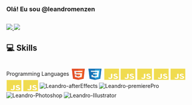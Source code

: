 ### Olá! Eu sou @leandromenzen

<!--

- 🔭 I’m currently working on ...
- 🌱 I’m currently learning ...
- 👯 I’m looking to collaborate on ...
- 🤔 I’m looking for help with ...
- 💬 Ask me about ...
- 📫 How to reach me: ...
- 😄 Pronouns: ...
- ⚡ Fun fact: ...
-->

##
<div>
  <a href="https://github.com/leandromenzen">
   <img height="150em" src="https://github-readme-stats.vercel.app/api?username=leandromenzen&show_icons=true&theme=dracula"/>
   <img height="150em" src="https://github-readme-stats.vercel.app/api/top-langs/?username=leandromenzen&layout=compact&langs_count=9&theme=dracula"/>
  </a>
</div>

## 💻 Skills
<div style="display: inline_block"><br>
  Programming Languages
  <img align="center" alt="Leandro-HTML" height="30" width="40" src="https://raw.githubusercontent.com/devicons/devicon/master/icons/html5/html5-original.svg">
  <img align="center" alt="Leandro-CSS" height="30" width="40" src="https://raw.githubusercontent.com/devicons/devicon/master/icons/css3/css3-original.svg">
  <img align="center" alt="Leandro-Js" height="30" width="40" src="https://raw.githubusercontent.com/devicons/devicon/master/icons/javascript/javascript-plain.svg">
  <img align="center" alt="Leandro-PHP" height="30" width="40" src="https://raw.githubusercontent.com/devicons/devicon/master/icons/javascript/javascript-plain.svg">
  <img align="center" alt="Leandro-XML" height="30" width="40" src="https://raw.githubusercontent.com/devicons/devicon/master/icons/javascript/javascript-plain.svg">
  <img align="center" alt="Leandro-C#" height="30" width="40" src="https://raw.githubusercontent.com/devicons/devicon/master/icons/javascript/javascript-plain.svg">
  <img align="center" alt="Leandro-C++" height="30" width="40" src="https://raw.githubusercontent.com/devicons/devicon/master/icons/javascript/javascript-plain.svg">
  <img align="center" alt="Leandro-PYTHON" height="30" width="40" src="https://raw.githubusercontent.com/devicons/devicon/master/icons/javascript/javascript-plain.svg">
  <img align="center" alt="Leandro-PORTUGOL" height="30" width="40" src="https://raw.githubusercontent.com/devicons/devicon/master/icons/javascript/javascript-plain.svg">
  
  <img align="center" alt="Leandro-afterEffects" height="30" width="40" src="https://cdn.jsdelivr.net/gh/devicons/devicon/icons/aftereffects/aftereffects-original.svg" >
  <img align="center" alt="Leandro-premierePro" height="30" width="40" src="https://cdn.jsdelivr.net/gh/devicons/devicon/icons/premierepro/premierepro-original.svg" >
  <img align="center" alt="Leandro-Photoshop" height="30" width="40" src="https://cdn.jsdelivr.net/gh/devicons/devicon/icons/photoshop/photoshop-plain.svg" >
  <img align="center" alt="Leandro-Illustrator" height="30" width="40" src="https://cdn.jsdelivr.net/gh/devicons/devicon/icons/illustrator/illustrator-plain.svg" >

</div>
